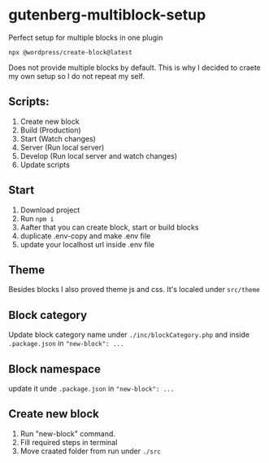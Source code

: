 # gutenberg-multiblock-setup
Perfect setup for multiple blocks in one plugin

```
npx @wordpress/create-block@latest
```

Does not provide multiple blocks by default. This is why I decided to craete my own setup so I do not repeat my self. 

## Scripts: 

1. Create new block
2. Build (Production)
3. Start (Watch changes)
4. Server (Run local server)
5. Develop (Run local server and watch changes)
6. Update scripts

## Start 

1. Download project
2. Run ```npm i```
3. Aafter that you can create block, start or build blocks
4. duplicate .env-copy and make .env file
5. update your localhost url inside .env file


## Theme 

Besides blocks I also proved theme js and css. It's localed under ```src/theme```


## Block category

Update block category name under ```./inc/blockCategory.php``` and inside ```.package.json``` in ```"new-block": ... ```

## Block namespace

update it unde ```.package.json``` in ```"new-block": ... ```

## Create new block

1. Run "new-block" command. 
2. Fill required steps in terminal
3. Move craated folder from run under ```./src```
